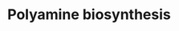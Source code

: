 ---
annotations:
- id: PW:0000211
  parent: classic metabolic pathway
  type: Pathway Ontology
  value: biogenic amines and polyamines metabolic pathway
authors:
- M.Braymer
- MaintBot
- Khanspers
- Ddigles
- Egonw
- Eweitz
description: ''
last-edited: 2021-05-20
organisms:
- Saccharomyces cerevisiae
redirect_from:
- /index.php/Pathway:WP290
- /instance/WP290
- /instance/WP290_rr117328
revision: r117328
schema-jsonld:
- '@context': https://schema.org/
  '@id': https://wikipathways.github.io/pathways/WP290.html
  '@type': Dataset
  creator:
    '@type': Organization
    name: WikiPathways
  description: ''
  keywords:
  - 5'-methylthioadenosine
  - L-ornithine
  - S-adenosylmethioninamine
  - SPE1
  - SPE2
  - SPE3
  - SPE4
  - putrescine
  - spermidine
  - spermine
  license: CC0
  name: Polyamine biosynthesis
seo: CreativeWork
title: Polyamine biosynthesis
wpid: WP290
---